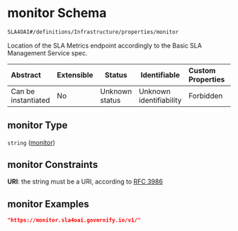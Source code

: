# monitor Schema

```txt
SLA4OAI#/definitions/Infrastructure/properties/monitor
```

Location of the SLA Metrics endpoint accordingly to the Basic SLA Management Service spec.


| Abstract            | Extensible | Status         | Identifiable            | Custom Properties | Additional Properties | Access Restrictions | Defined In                                                                       |
| :------------------ | ---------- | -------------- | ----------------------- | :---------------- | --------------------- | ------------------- | -------------------------------------------------------------------------------- |
| Can be instantiated | No         | Unknown status | Unknown identifiability | Forbidden         | Allowed               | none                | [SLA4OAI.schema.json\*](../SLA4OAI.schema.json "open original schema") |

## monitor Type

`string` ([monitor](sla4oai-definitions-infrastructure-properties-monitor.md))

## monitor Constraints

**URI**: the string must be a URI, according to [RFC 3986](https://tools.ietf.org/html/rfc4291 "check the specification")

## monitor Examples

```json
"https://monitor.sla4oai.governify.io/v1/"
```

